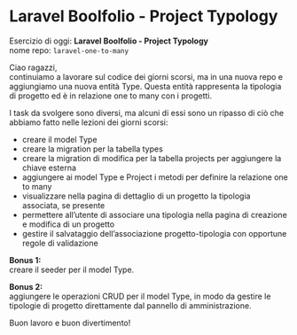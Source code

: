 # Laravel Boolfolio - Project Typology

Esercizio di oggi: **Laravel Boolfolio - Project Typology**  
nome repo: `laravel-one-to-many`

Ciao ragazzi,  
continuiamo a lavorare sul codice dei giorni scorsi, ma in una nuova repo e aggiungiamo una nuova entità Type. Questa
entità rappresenta la tipologia di progetto ed è in relazione one to many con i progetti.

I task da svolgere sono diversi, ma alcuni di essi sono un ripasso di ciò che abbiamo fatto nelle lezioni dei giorni
scorsi:

-   creare il model Type
-   creare la migration per la tabella types
-   creare la migration di modifica per la tabella projects per aggiungere la chiave esterna
-   aggiungere ai model Type e Project i metodi per definire la relazione one to many
-   visualizzare nella pagina di dettaglio di un progetto la tipologia associata, se presente
-   permettere all’utente di associare una tipologia nella pagina di creazione e modifica di un progetto
-   gestire il salvataggio dell’associazione progetto-tipologia con opportune regole di validazione

**Bonus 1:**  
creare il seeder per il model Type.

**Bonus 2:**  
aggiungere le operazioni CRUD per il model Type, in modo da gestire le tipologie di progetto direttamente dal pannello
di amministrazione.

Buon lavoro e buon divertimento!
